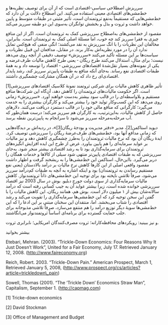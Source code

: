   سرریزش اصطلاحی سیاسی-اقتصادی است که از آن برای توصیف نظریه‌ها و خط‌مشی‌های اقتصادی معینی استفاده می‌کنند. این اصطلاح دلالت بر آن دارد که خط‌مشی‌هایی که مستقیماً به‌نفع ثروتمندان است، تأثیر مثبتی در طبقات متوسط و پایین خواهد داشت و ثروت و بذل و بخشش توانگران به‌سوی این دو طبقه سرریز می‌کند.

مقصود از خط‌مشی‌های به‌اصطلاح سرریزشی کمک به ثروتمندان است. اگر از این منافع چیزی به فقرا سرریز کند چه خوب، اما مسئلۀ اصلی کمک به ثروتمندان است. بنابراین، مخالفان این نظریات را با انگ سرریزش به نقد می‌کشند؛ انگی منفی که هیچ‌کس تمایل ندارد آن را در مورد نظریه‌اش به‌کار برند. در مقابل، مدافعان این قبیل نظریات و سیاست‌ها بر این مسئله تأکید می‌کنند «سرریزش» توصیف دقیقی از آنچه روی می‌دهد نیست؛ برای مثال، استدلال می‌کنند طرح ریگان ‐ یعنی طرح کاهش مالیات طرف‌عرضه و یکی از نمونه‌های بسیار نقل‌شدۀ اقتصادهای سرریزشی ‐ اقتصاد را توسعه داد و به همۀ طبقات اقتصادی نفع رساند. به‌جای آنکه منافع به طبقات پایین‌تر سرریز کند، رشد پایدار اقتصادی‌ای رخ داد که در آن همگان مشارکت چشمگیری داشتند.

تأثیر ظاهری کاهش مالیات برای شرکتی ثروتمند نمونۀ کلاسیک اقتصادهای سرریزشی[1] است. اگر حکومت مالیات‌های ثروتمندان را کاهش دهد، آن‌گاه این شرکت‌ها منافع مستقیم و بلاواسطه‌ای را در قالب سود بیشتر به‌دست خواهند آورد. «سرریزش» زمانی روی می‌دهد که این کسب‌و‌کار تولید خود را بیشتر می‌کند و کارگران بیشتری را به خدمت می‌گیرد؛ کارگرانی که منافع مالی خود را در قالب دستمزد دریافت می‌کنند. دلارهای حاصل از کاهش مالیات، به‌این‌ترتیب، به کارگران هم سرریز می‌کند؛ درست همان‌طور که آب مرحله‌به‌مرحله سرریز می‌شود تا سرانجام به پایین‌ترین نقطه برسد.

 دیوید استاکمن[2]، مدیر «دفتر مدیریت و بودجهٔ ریگان[3]»، در ردیه‌اش بر دیدگاه‌هایی که زمانی مدافع آنها بود، خط‌مشی‌های طرف‌عرضهٔ ریگان را سرریزشی توصیف کرد. ایدهٔ ریگان آن بود که نرخ مالیات ثروتمندان را به‌طرز چشمگیری کاهش دهد و نیز مالیات بر عواید سرمایه‌ای را هم پایین بیاورد. غرض از طرح این ایده افزایش انگیزه‌های ثروتمندان برای سرمایه‌گذاری بود تا به رشد اقتصادی بیشتر منجر شود. به‌جای سرریزشی که به طبقات اقتصادی پایین‌تر منتهی شود سیلی از کالاها و خدمات همگان را دربر می‌گیرد. بااین‌حال، استاکمن این خط‌مشی‌ها را به ریشخند گرفت و اظهار داشت مقصود واقعی اصلی از این کارها کاهش نرخ مالیات بر درآمد بالادستان (یعنی نفع مستقیم رساندن به ثروتمندان) بود و اینکه اشاره به آنچه به طبقات کم‌درآمد سرریز می‌شود، صرفاً تلاشی ناپخته بود برای توجیه این خط‌مشی‌های ذاتاً ثروتمندنواز. کاهش مالیات سرمایه‌گذاری از سوی دولت جورج دبلیو. بوش در سال 2003 نیز اقتصاد سرریزشی خوانده شده است، زیرا بیشتر عواید آن به جیب کسانی رفته است که درآمد سالانه‌شان بیش از ۱ میلیون دلار است. بوش هم، همانند ریگان، این کاهش مالیات را با گفتن این سخن توجیه کرد که این خط‌مشی‌ها سرمایه‌گذاری را تقویت می‌کند و رشد اقتصادی را شتاب می‌بخشد. اما، منتقدان این سخنان مبتنی بر این ادعا را که این خط‌مشی‌ها سویۀ دیگر توزیع درآمد را هم منتفع می‌سازد، صرفاً تلاشی مذبوحانه برای جلب حمایت گسترده برای برنامه‌ای اساساً ثروتمندنواز می‌انگاشتند.

و نیز ببینید: رویکردهای محافظه‌کارانه؛ ثروت مصرف‌‌کنندگان امریکایی؛ نابرابری ثروت.

بیشتر بخوانید

Etebari, Mehran. (2003). “Trickle-Down Economics: Four Reasons Why It Just Doesn’t Work”, United for a Fair Economy, July 17. Retrieved January 12, 2008. (http://www.faireconomy.org)

Reich, Robert. 2003. “Trickle-Down Pain.” American Prospect, March 1, Retrieved January 5, 2008, (http://www.prospect.org/cs/articles?article=trickledown\_pain)

Sowell, Thomas (2001). “The ‘Trickle Down’ Economics Straw Man”, Capitalism, September 1. (http://capmag.com)

 [1] Tricke-down economics 

 [2] David Stockman

 [3] Office of Management and Budget

 

 

 

 